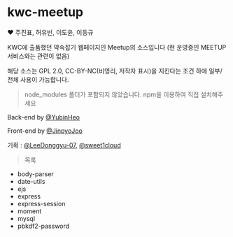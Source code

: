 # kwc-meetup
♥ 주진표, 허유빈, 이도윤, 이동규

KWC에 출품했던 약속잡기 웹페이지인 Meetup의 소스입니다 (현 운영중인 MEETUP 서비스와는 관련이 없음)

해당 소스는 GPL 2.0, CC-BY-NC(비영리, 저작자 표시)을 지킨다는 조건 하에 일부/전체 사용이 가능합니다.
> node_modules 폴더가 포함되지 않았습니다. npm을 이용하여 직접 설치해주세요

Back-end by [@YubinHeo](https://github.com/yubinheo)

Front-end by [@JinpyoJoo](https://github.com/jinpyojoo)

기획 : [@LeeDonggyu-07](https://github.com/LeeDonggyu-07), [@sweet1cloud](https://github.com/sweet1cloud)

> 목록
 * body-parser
 * date-utils
 * ejs
 * express
 * express-session
 * moment
 * mysql
 * pbkdf2-password
